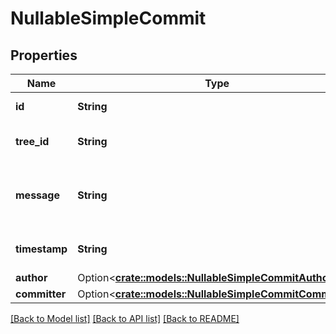 # NullableSimpleCommit

## Properties

Name | Type | Description | Notes
------------ | ------------- | ------------- | -------------
**id** | **String** | SHA for the commit | 
**tree_id** | **String** | SHA for the commit's tree | 
**message** | **String** | Message describing the purpose of the commit | 
**timestamp** | **String** | Timestamp of the commit | 
**author** | Option<[**crate::models::NullableSimpleCommitAuthor**](nullable_simple_commit_author.md)> |  | 
**committer** | Option<[**crate::models::NullableSimpleCommitCommitter**](nullable_simple_commit_committer.md)> |  | 

[[Back to Model list]](../README.md#documentation-for-models) [[Back to API list]](../README.md#documentation-for-api-endpoints) [[Back to README]](../README.md)


